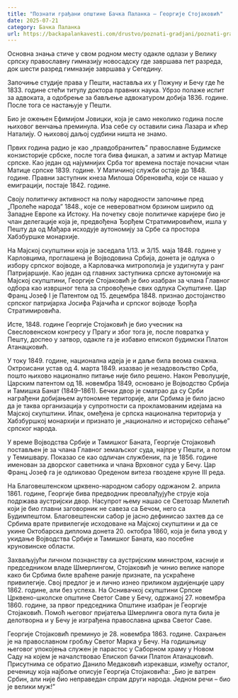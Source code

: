 ```yaml
---
title: "Познати грађани општине Бачка Паланка – Георгије Стојаковић"
date: 2025-07-21
category: Бачка Паланка
url: https://backapalankavesti.com/drustvo/poznati-gradjani/poznati-gradjani-opstine-backa-palanka-georgije-stojakovic12/
---
```


Основна знања стиче у свом родном месту одакле одлази у Велику српску православну гимназију новосадску где завршава пет разреда, док шести разред гимназије завршава у Сегедину.

Започиње студије права у Пешти, наставља их у Пожуну и Бечу где ће 1833. године стећи титулу доктора правних наука. Убрзо полаже испит за адвоката, а одобрење за бављење адвокатуром добија 1836. године. После тога се настањује у Пешти.

Био је ожењен Ефимијом Јовицки, која је само неколико година после њиховог венчања преминула. Иза себе су оставили сина Лазара и кћер Наталију. О њиховој даљој судбини ништа не знамо.

Првих година радио је као „правдобранитељ” православне Будимске конзисторије србске, после тога бива фишкал, а затим и актуар Матице српске. Као један од најумнијих Срба тог времена постаје почасни члан Матице српске 1839. године. У Матичиној служби остаје до 1848. године. Правни заступник кнеза Милоша Обреновића, који се нашао у емиграцији, постаје 1842. године.

Своју политичку активност на пољу народности започиње пред „Пролеће народа” 1848., које се невероватном брзином ширило од Западне Европе ка Истоку. На почетку своје политичке каријере био је члан делегације која је, предвођена Ђорђем Стратимировићем, ишла у Пешту да од Мађара исходује аутономију за Србе са простора Хабзбуршке монархије.

На Мајској скупштини која је заседала 1/13. и 3/15. маја 1848. године у Карловцима, проглашена је Војводовина Србија, донета је одлука о избору српског војводе, а Карловачка митрополија је уздигнута у ранг Патријаршије. Као један од главних заступника српске аутономије на Мајској скупштини, Георгије Стојаковић је био изабран за члана Главног одбора као извршног тела за спровођење свих одлука Скупштине. Цар Франц Јозеф I је Патентом од 15. децембра 1848. признао достојанство српског патријарха Јосифа Рајачића и српског војводе Ђорђа Стратимировића.

Исте, 1848. године Георгије Стојаковић је био учесник на Свесловенском конгресу у Прагу и због тога је, после повратка у Пешту, доспео у затвор, одакле га је избавио епископ будимски Платон Атанацковић.

У току 1849. године, национална идеја је и даље била веома снажна. Октроисани устав од 4. марта 1849. изазвао је незадовољство Срба, пошто њихово национално питање није било решено. Након Револуције, Царским патентом од 18. новембра 1849, основано је Војводство Србија и Тамишка Банат (1849–1861). Бечки двор је сматрао да су Срби награђени добијањем аутономне територије, али Србима је било јасно да је таква организација у супротности са прокламованим идејама на Мајској скупштини. Ипак, омеђена је српска национална територија у Хабзбуршкој монархији и признато је „национално и историјско сећање” српског народа.

У време Војводства Србије и Тамишког Баната, Георгије Стојаковић постављен
је за члана Главног земаљског суда, најпре у Пешти, а потом у Темишвару. Показао се као одличан службеник, па је 1856. године именован за дворског саветника и члана Врховног суда у Бечу. Цар Франц Јозеф га је одликовао Ореденом витеза гвоздене круне III реда.

На Благовештенском црквено-народном сабору одржаном 2. априла 1861. године, Георгије бива предводник преовлађујуће струје која подржава аустријски двор. Насупрот њему нашао се Светозар Милетић који је био главни заговорник не савеза са Бечом, него са Будимпештом. Благовештенски сабор је јасно дефинисао захтев да се Србима врате привилегије исходоване на Мајској скупштини и да се укине Октобарска диплома донета 20. октобра 1860, која је била увод у укидање Војводства Србије и Тамишког Баната, као посебне круновинске области.

Захваљујући личном познанству са аустријским министром, касније и председником владе Шмерлингом, Стојаковић је чинио велике напоре како би Србима биле враћене раније признате, па ускраћене привилегије. Свој предлог је и лично изнео приликом аудијенције цару 1862. године, али без успеха. На Оснивачкој скупштини Српске Црквено-школске општине Светог Саве у Бечу, одржаној 27. новембра 1860. године, за првог председника Општине изабран је Георгије Стојаковић. Помоћ његовог пријатеља Шмерлинга овога пута била је делотворна и у Бечу је изграђена православна црква Светог Саве.

Георгије Стојаковић преминуо је 28. новембра 1863. године. Сахрањен је на
православном гробљу Светог Марка у Бечу. На годишњицу његовог упокојења служен је парастос у Саборном храму у Новом Саду на којем је началствовао Епископ бачки Платон Атанацковић. Присутнима се обратио Данило Медаковић изрекавши, између осталог, реченицу која најбоље описује Георгија Стојаковића: „Био је ватрен Србин, али није био неправедан спрам други народа. Једном речи – био је велики муж!”
